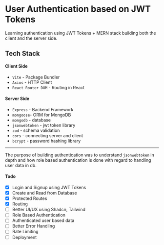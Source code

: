 # User Authentication based on JWT Tokens

Learning authentication using JWT Tokens + MERN stack building both the client and the server side.

## Tech Stack

#### Client Side

- `Vite` - Package Bundler
- `Axios` - HTTP Client
- `React Router DOM` - Routing in React

#### Server Side

- `Express` - Backend Framework
- `mongoose`- ORM for MongoDB
- `mongodb` - database
- `jsonwebtoken` - jwt token library
- `zod` - schema validation
- `cors` - connecting server and client
- `bcrypt` - password hashing library

---

The purpose of building authentication was to understand `jsonwebtoken` in depth and how role based authentication is done with regard to handling user data in db.

#### Todo

- [x] Login and Signup using JWT Tokens
- [x] Create and Read from Database
- [x] Protected Routes
- [x] Routing
- [ ] Better UI/UX using Shadcn, Tailwind
- [ ] Role Based Authentication
- [ ] Authenticated user based data
- [ ] Better Error Handling
- [ ] Rate Limiting
- [ ] Deployment
